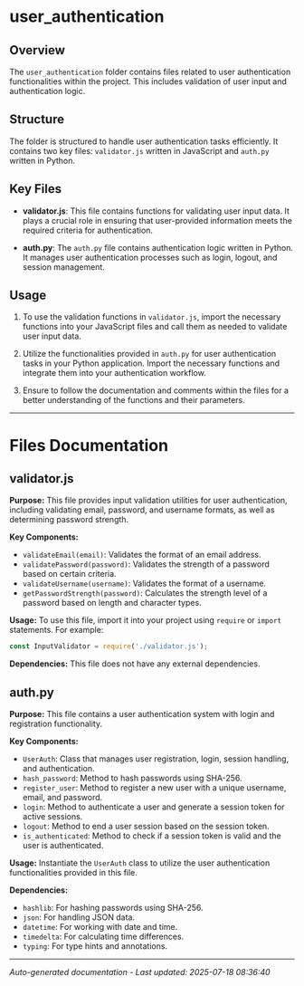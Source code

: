 # user_authentication

## Overview
The `user_authentication` folder contains files related to user authentication functionalities within the project. This includes validation of user input and authentication logic.

## Structure
The folder is structured to handle user authentication tasks efficiently. It contains two key files: `validator.js` written in JavaScript and `auth.py` written in Python.

## Key Files
- **validator.js**: This file contains functions for validating user input data. It plays a crucial role in ensuring that user-provided information meets the required criteria for authentication.
  
- **auth.py**: The `auth.py` file contains authentication logic written in Python. It manages user authentication processes such as login, logout, and session management.

## Usage
1. To use the validation functions in `validator.js`, import the necessary functions into your JavaScript files and call them as needed to validate user input data.

2. Utilize the functionalities provided in `auth.py` for user authentication tasks in your Python application. Import the necessary functions and integrate them into your authentication workflow.

3. Ensure to follow the documentation and comments within the files for a better understanding of the functions and their parameters.

---

# Files Documentation

## validator.js

**Purpose:** This file provides input validation utilities for user authentication, including validating email, password, and username formats, as well as determining password strength.

**Key Components:**
- `validateEmail(email)`: Validates the format of an email address.
- `validatePassword(password)`: Validates the strength of a password based on certain criteria.
- `validateUsername(username)`: Validates the format of a username.
- `getPasswordStrength(password)`: Calculates the strength level of a password based on length and character types.

**Usage:** To use this file, import it into your project using `require` or `import` statements. For example:
```javascript
const InputValidator = require('./validator.js');
```

**Dependencies:** This file does not have any external dependencies.

## auth.py

**Purpose:** This file contains a user authentication system with login and registration functionality.

**Key Components:**
- `UserAuth`: Class that manages user registration, login, session handling, and authentication.
- `hash_password`: Method to hash passwords using SHA-256.
- `register_user`: Method to register a new user with a unique username, email, and password.
- `login`: Method to authenticate a user and generate a session token for active sessions.
- `logout`: Method to end a user session based on the session token.
- `is_authenticated`: Method to check if a session token is valid and the user is authenticated.

**Usage:** Instantiate the `UserAuth` class to utilize the user authentication functionalities provided in this file.

**Dependencies:**
- `hashlib`: For hashing passwords using SHA-256.
- `json`: For handling JSON data.
- `datetime`: For working with date and time.
- `timedelta`: For calculating time differences.
- `typing`: For type hints and annotations.

---
*Auto-generated documentation - Last updated: 2025-07-18 08:36:40*
